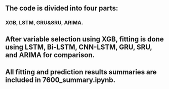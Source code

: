 ## The code is divided into four parts: 
### XGB, LSTM, GRU&SRU, ARIMA. 
## After variable selection using XGB, fitting is done using LSTM, Bi-LSTM, CNN-LSTM, GRU, SRU, and ARIMA for comparison.
## All fitting and prediction results summaries are included in 7600_summary.ipynb.
